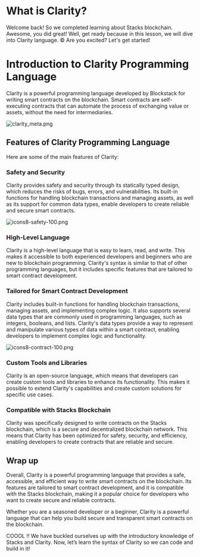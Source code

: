 # What is Clarity?

Welcome back! So we completed learning about Stacks blockchain. Awesome, you did great! Well, get ready because in this lesson, we will dive into Clarity language. ©️ Are you excited? Let's get started! 

# Introduction to Clarity Programming Language

Clarity is a powerful programming language developed by Blockstack for writing smart contracts on the blockchain. Smart contracts are self-executing contracts that can automate the process of exchanging value or assets, without the need for intermediaries.

![clarity_meta.png](What%20is%20Clarity%2026ed9f755bba46199bf17728d8c1debb/clarity_meta.png)

## Features of Clarity Programming Language

Here are some of the main features of Clarity:

### Safety and Security

Clarity provides safety and security through its statically typed design, which reduces the risks of bugs, errors, and vulnerabilities. Its built-in functions for handling blockchain transactions and managing assets, as well as its support for common data types, enable developers to create reliable and secure smart contracts.

![icons8-safety-100.png](What%20is%20Clarity%2026ed9f755bba46199bf17728d8c1debb/icons8-safety-100.png)

### High-Level Language

Clarity is a high-level language that is easy to learn, read, and write. This makes it accessible to both experienced developers and beginners who are new to blockchain programming. Clarity's syntax is similar to that of other programming languages, but it includes specific features that are tailored to smart contract development.

### Tailored for Smart Contract Development

Clarity includes built-in functions for handling blockchain transactions, managing assets, and implementing complex logic. It also supports several data types that are commonly used in programming languages, such as integers, booleans, and lists. Clarity's data types provide a way to represent and manipulate various types of data within a smart contract, enabling developers to implement complex logic and functionality.

![icons8-contract-100.png](What%20is%20Clarity%2026ed9f755bba46199bf17728d8c1debb/icons8-contract-100.png)

### Custom Tools and Libraries

Clarity is an open-source language, which means that developers can create custom tools and libraries to enhance its functionality. This makes it possible to extend Clarity's capabilities and create custom solutions for specific use cases.

### Compatible with Stacks Blockchain

Clarity was specifically designed to write contracts on the Stacks blockchain, which is a secure and decentralized blockchain network. This means that Clarity has been optimized for safety, security, and efficiency, enabling developers to create contracts that are reliable and secure.

## Wrap up

Overall, Clarity is a powerful programming language that provides a safe, accessible, and efficient way to write smart contracts on the blockchain. Its features are tailored to smart contract development, and it is compatible with the Stacks blockchain, making it a popular choice for developers who want to create secure and reliable contracts.

Whether you are a seasoned developer or a beginner, Clarity is a powerful language that can help you build secure and transparent smart contracts on the blockchain.

COOOL ‼️ We have buckled ourselves up with the introductory knowledge of Stacks and Clarity. Now, let’s learn the syntax of Clarity so we can code and build in it!